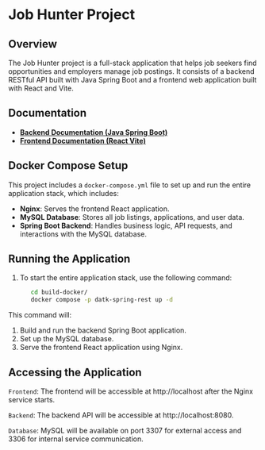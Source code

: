 # Job Hunter Project

## Overview

The Job Hunter project is a full-stack application that helps job seekers find opportunities and employers manage job postings. It consists of a backend RESTful API built with Java Spring Boot and a frontend web application built with React and Vite.

## Documentation

- **[Backend Documentation (Java Spring Boot)](https://github.com/TranDatk/Job-Hunter/blob/main/01-java-spring-jobhunter-final/README.md)**
- **[Frontend Documentation (React Vite)](https://github.com/TranDatk/Job-Hunter/blob/main/03-react-vite-jobhunter-final/README.md)**

## Docker Compose Setup

This project includes a `docker-compose.yml` file to set up and run the entire application stack, which includes:

- **Nginx**: Serves the frontend React application.
- **MySQL Database**: Stores all job listings, applications, and user data.
- **Spring Boot Backend**: Handles business logic, API requests, and interactions with the MySQL database.

## Running the Application

1. To start the entire application stack, use the following command:
   ```bash
      cd build-docker/
      docker compose -p datk-spring-rest up -d

This command will:
1. Build and run the backend Spring Boot application.
2. Set up the MySQL database.
3. Serve the frontend React application using Nginx.

## Accessing the Application
`Frontend`: The frontend will be accessible at http://localhost after the Nginx service starts.

`Backend`: The backend API will be accessible at http://localhost:8080.

`Database`: MySQL will be available on port 3307 for external access and 3306 for internal service communication.
